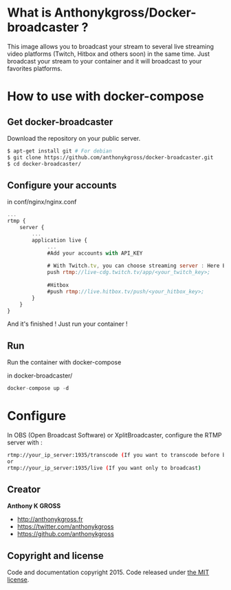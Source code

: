 # What is Anthonykgross/Docker-broadcaster ?
This image allows you to broadcast your stream to several live streaming video platforms (Twitch, Hitbox and others soon) in the same time. Just broadcast your stream to your container and it will broadcast to your favorites platforms.

# How to use with docker-compose

## Get docker-broadcaster
Download the repository on your public server.
```bash
$ apt-get install git # For debian
$ git clone https://github.com/anthonykgross/docker-broadcaster.git
$ cd docker-broadcaster/
```

## Configure your accounts
in conf/nginx/nginx.conf
```js
...
rtmp {
    server {
        ...
        application live {
             ...
             #Add your accounts with API_KEY
             
             # With Twitch.tv, you can choose streaming server : Here Europe/Paris
             push rtmp://live-cdg.twitch.tv/app/<your_twitch_key>;
             
             #Hitbox
             #push rtmp://live.hitbox.tv/push/<your_hitbox_key>;
        }
    }
}
```
And it's finished ! Just run your container !

## Run
Run the container with docker-compose

in docker-broadcaster/
```js
docker-compose up -d
```

# Configure
In OBS (Open Broadcast Software) or XplitBroadcaster, configure the RTMP server with :
```bash
rtmp://your_ip_server:1935/transcode (If you want to transcode before broadcasting)
or
rtmp://your_ip_server:1935/live (If you want only to broadcast)
```

## Creator
**Anthony K GROSS**
- <http://anthonykgross.fr>
- <https://twitter.com/anthonykgross>
- <https://github.com/anthonykgross>

## Copyright and license
Code and documentation copyright 2015. Code released under [the MIT license](https://github.com/kkuetnet/Harproject/blob/master/LICENSE).

